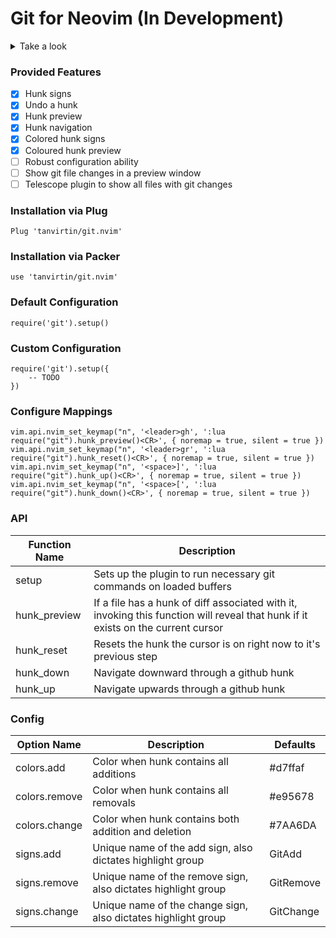# Git for Neovim (In Development)

<details>
    <summary>Take a look</summary>
    <img width="1792" alt="Screen Shot 2021-03-25 at 1 51 26 PM" src="https://user-images.githubusercontent.com/25164326/112520216-9117a980-8d71-11eb-98e9-bbb62285ec5b.png">
    <img width="1792" alt="Screen Shot 2021-03-21 at 9 16 08 PM" src="https://user-images.githubusercontent.com/25164326/111928772-efe7d500-8a8a-11eb-854f-b0f4b620d893.png">
</details>

### Provided Features
- [x] Hunk signs
- [x] Undo a hunk
- [x] Hunk preview
- [x] Hunk navigation
- [x] Colored hunk signs
- [x] Coloured hunk preview
- [ ] Robust configuration ability
- [ ] Show git file changes in a preview window
- [ ] Telescope plugin to show all files with git changes

### Installation via Plug
```
Plug 'tanvirtin/git.nvim'
```

### Installation via Packer

```
use 'tanvirtin/git.nvim'
```

### Default Configuration
```
require('git').setup()
```

### Custom Configuration
```
require('git').setup({
    -- TODO
})
```

### Configure Mappings
```
vim.api.nvim_set_keymap("n", '<leader>gh', ':lua require("git").hunk_preview()<CR>', { noremap = true, silent = true })
vim.api.nvim_set_keymap("n", '<leader>gr', ':lua require("git").hunk_reset()<CR>', { noremap = true, silent = true })
vim.api.nvim_set_keymap("n", '<space>]', ':lua require("git").hunk_up()<CR>', { noremap = true, silent = true })
vim.api.nvim_set_keymap("n", '<space>[', ':lua require("git").hunk_down()<CR>', { noremap = true, silent = true })
```

### API
| Function Name | Description |
|---------------|-------------|
| setup | Sets up the plugin to run necessary git commands on loaded buffers |
| hunk_preview | If a file has a hunk of diff associated with it, invoking this function will reveal that hunk if it exists on the current cursor |
| hunk_reset | Resets the hunk the cursor is on right now to it's previous step
| hunk_down | Navigate downward through a github hunk |
| hunk_up | Navigate upwards through a github hunk |


### Config
| Option Name   | Description | Defaults |
|---------------|-------------|----------|
| colors.add | Color when hunk contains all additions | #d7ffaf |
| colors.remove | Color when hunk contains all removals | #e95678 |
| colors.change | Color when hunk contains both addition and deletion | #7AA6DA |
| signs.add | Unique name of the add sign, also dictates highlight group | GitAdd |
| signs.remove | Unique name of the remove sign, also dictates highlight group | GitRemove |
| signs.change | Unique name of the change sign, also dictates highlight group | GitChange |
